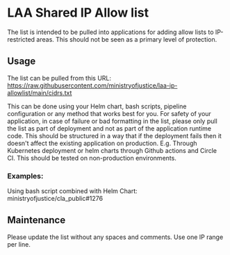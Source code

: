 # LAA Shared IP Allow list
The list is intended to be pulled into applications for adding allow lists to IP-restricted areas. This should not be seen as a primary level of protection.

## Usage
The list can be pulled from this URL: https://raw.githubusercontent.com/ministryofjustice/laa-ip-allowlist/main/cidrs.txt

This can be done using your Helm chart, bash scripts, pipeline configuration or any method that works best for you. For safety of your application, in case of failure or bad formatting in the list, please only pull the list as part of deployment and not as part of the application runtime code. This should be structured in a way that if the deployment fails then it doesn't affect the existing application on production. E.g. Through Kubernetes deployment or helm charts through Github actions and Circle CI. This should be tested on non-production environments.

### Examples:

Using bash script combined with Helm Chart: ministryofjustice/cla_public#1276

## Maintenance
Please update the list without any spaces and comments. Use one IP range per line.

